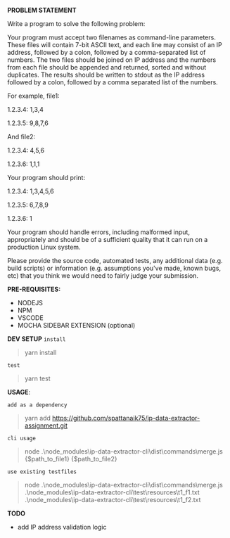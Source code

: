 **PROBLEM STATEMENT**

Write a program to solve the following problem:

Your program must accept two filenames as command-line parameters. These files will contain 7-bit ASCII text, and each line may consist of an IP address, followed by a colon, followed by a comma-separated list of numbers. The two files should be joined on IP address and the numbers from each file should be appended and returned, sorted and without duplicates. The results should be written to stdout as the IP address followed by a colon, followed by a comma separated list of the numbers.

For example, file1:

1.2.3.4: 1,3,4

1.2.3.5: 9,8,7,6

And file2:

1.2.3.4: 4,5,6

1.2.3.6: 1,1,1

Your program should print:

1.2.3.4: 1,3,4,5,6

1.2.3.5: 6,7,8,9

1.2.3.6: 1

Your program should handle errors, including malformed input, appropriately and should be of a sufficient quality that it can run on a production Linux system.

Please provide the source code, automated tests, any additional data (e.g. build scripts) or information (e.g. assumptions you've made, known bugs, etc) that you think we would need to fairly judge your submission.


**PRE-REQUISITES:**  
- NODEJS  
- NPM   
- VSCODE  
- MOCHA SIDEBAR EXTENSION (optional)   

**DEV SETUP**
`install`
> yarn install

`test`
> yarn test

**USAGE**:  

`add as a dependency`
> yarn add https://github.com/spattanaik75/ip-data-extractor-assignment.git

`cli usage`
>  node .\node_modules\ip-data-extractor-cli\dist\commands\merge.js {$path_to_file1} {$path_to_file2}  

`use existing testfiles`
> node .\node_modules\ip-data-extractor-cli\dist\commands\merge.js .\node_modules\ip-data-extractor-cli\test\resources\t1_f1.txt .\node_modules\ip-data-extractor-cli\test\resources\t1_f2.txt


**TODO**
- add IP address validation logic
